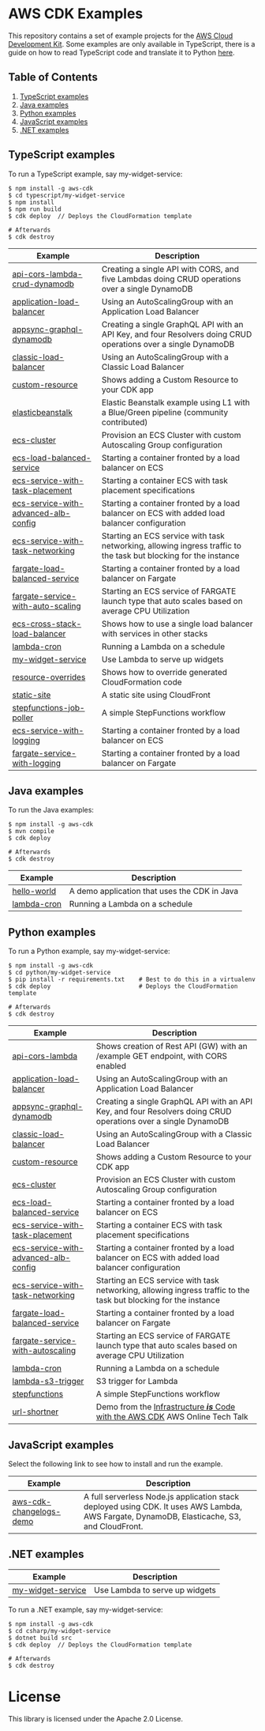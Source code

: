 # AWS CDK Examples

This repository contains a set of example projects for the [AWS Cloud Development
Kit](https://github.com/awslabs/aws-cdk). Some examples are only available in TypeScript, there is a guide on how to read TypeScript code and translate it to Python [here](https://docs.aws.amazon.com/cdk/latest/guide/multiple_languages.html).

## Table of Contents
1. [TypeScript examples](#TypeScript)
2. [Java examples](#Java)
3. [Python examples](#Python)
4. [JavaScript examples](#JavaScript)
4. [.NET examples](#dotnet)

## TypeScript examples <a name="TypeScript"></a>

To run a TypeScript example, say my-widget-service:

```
$ npm install -g aws-cdk
$ cd typescript/my-widget-service
$ npm install
$ npm run build
$ cdk deploy  // Deploys the CloudFormation template

# Afterwards
$ cdk destroy
```

| Example | Description |
|---------|-------------|
| [api-cors-lambda-crud-dynamodb](https://github.com/aws-samples/aws-cdk-examples/tree/master/typescript/api-cors-lambda-crud-dynamodb/) | Creating a single API with CORS, and five Lambdas doing CRUD operations over a single DynamoDB |
| [application-load-balancer](https://github.com/aws-samples/aws-cdk-examples/tree/master/typescript/application-load-balancer/) | Using an AutoScalingGroup with an Application Load Balancer |
| [appsync-graphql-dynamodb](https://github.com/aws-samples/aws-cdk-examples/tree/master/typescript/appsync-graphql-dynamodb/) | Creating a single GraphQL API with an API Key, and four Resolvers doing CRUD operations over a single DynamoDB |
| [classic-load-balancer](https://github.com/aws-samples/aws-cdk-examples/tree/master/typescript/classic-load-balancer/) | Using an AutoScalingGroup with a Classic Load Balancer |
| [custom-resource](https://github.com/aws-samples/aws-cdk-examples/tree/master/typescript/custom-resource/) | Shows adding a Custom Resource to your CDK app |
| [elasticbeanstalk](https://github.com/aws-samples/aws-cdk-examples/tree/master/typescript/elasticbeanstalk/) | Elastic Beanstalk example using L1 with a Blue/Green pipeline (community contributed) |
| [ecs-cluster](https://github.com/aws-samples/aws-cdk-examples/tree/master/typescript/ecs/cluster/) | Provision an ECS Cluster with custom Autoscaling Group configuration |
| [ecs-load-balanced-service](https://github.com/aws-samples/aws-cdk-examples/tree/master/typescript/ecs/ecs-load-balanced-service/) | Starting a container fronted by a load balancer on ECS |
| [ecs-service-with-task-placement](https://github.com/aws-samples/aws-cdk-examples/tree/master/typescript/ecs/ecs-service-with-task-placement/) | Starting a container ECS with task placement specifications |
| [ecs-service-with-advanced-alb-config](https://github.com/aws-samples/aws-cdk-examples/tree/master/typescript/ecs/ecs-service-with-advanced-alb-config/) | Starting a container fronted by a load balancer on ECS with added load balancer configuration |
| [ecs-service-with-task-networking](https://github.com/aws-samples/aws-cdk-examples/tree/master/typescript/ecs/ecs-service-with-task-networking/) | Starting an ECS service with task networking, allowing ingress traffic to the task but blocking for the instance |
| [fargate-load-balanced-service](https://github.com/aws-samples/aws-cdk-examples/tree/master/typescript/ecs/fargate-load-balanced-service/) | Starting a container fronted by a load balancer on Fargate |
| [fargate-service-with-auto-scaling](https://github.com/aws-samples/aws-cdk-examples/tree/master/typescript/ecs/fargate-service-with-auto-scaling/) | Starting an ECS service of FARGATE launch type that auto scales based on average CPU Utilization |
| [ecs-cross-stack-load-balancer](https://github.com/aws-samples/aws-cdk-examples/tree/master/typescript/ecs/cross-stack-load-balancer/) | Shows how to use a single load balancer with services in other stacks |
| [lambda-cron](https://github.com/aws-samples/aws-cdk-examples/tree/master/typescript/lambda-cron/) | Running a Lambda on a schedule |
| [my-widget-service](https://github.com/aws-samples/aws-cdk-examples/tree/master/typescript/my-widget-service/) | Use Lambda to serve up widgets |
| [resource-overrides](https://github.com/aws-samples/aws-cdk-examples/tree/master/typescript/resource-overrides/) | Shows how to override generated CloudFormation code |
| [static-site](https://github.com/aws-samples/aws-cdk-examples/tree/master/typescript/static-site/) | A static site using CloudFront |
| [stepfunctions-job-poller](https://github.com/aws-samples/aws-cdk-examples/tree/master/typescript/stepfunctions-job-poller/) | A simple StepFunctions workflow |
| [ecs-service-with-logging](https://github.com/aws-samples/aws-cdk-examples/tree/master/typescript/ecs/ecs-service-with-logging/) | Starting a container fronted by a load balancer on ECS |
| [fargate-service-with-logging](https://github.com/aws-samples/aws-cdk-examples/tree/master/typescript/ecs/fargate-service-with-logging/) | Starting a container fronted by a load balancer on Fargate |

## Java examples <a name="Java"></a>

To run the Java examples:

```
$ npm install -g aws-cdk
$ mvn compile
$ cdk deploy

# Afterwards
$ cdk destroy
```

| Example | Description |
|---------|-------------|
| [hello-world](https://github.com/aws-samples/aws-cdk-examples/tree/master/java/hello-world/) | A demo application that uses the CDK in Java |
| [lambda-cron](https://github.com/aws-samples/aws-cdk-examples/tree/master/java/lambda-cron/) | Running a Lambda on a schedule |

## Python examples <a name="Python"></a>

To run a Python example, say my-widget-service:

```
$ npm install -g aws-cdk
$ cd python/my-widget-service
$ pip install -r requirements.txt    # Best to do this in a virtualenv
$ cdk deploy                         # Deploys the CloudFormation template

# Afterwards
$ cdk destroy
```

| Example | Description |
|---------|-------------|
| [api-cors-lambda](https://github.com/aws-samples/aws-cdk-examples/tree/master/python/api-cors-lambda/) | Shows creation of Rest API (GW) with an /example GET endpoint, with CORS enabled |
| [application-load-balancer](https://github.com/aws-samples/aws-cdk-examples/tree/master/python/application-load-balancer/) | Using an AutoScalingGroup with an Application Load Balancer |
| [appsync-graphql-dynamodb](https://github.com/aws-samples/aws-cdk-examples/tree/master/python/appsync-graphql-dynamodb/) | Creating a single GraphQL API with an API Key, and four Resolvers doing CRUD operations over a single DynamoDB |
| [classic-load-balancer](https://github.com/aws-samples/aws-cdk-examples/tree/master/python/classic-load-balancer/) | Using an AutoScalingGroup with a Classic Load Balancer |
| [custom-resource](https://github.com/aws-samples/aws-cdk-examples/tree/master/python/custom-resource/) | Shows adding a Custom Resource to your CDK app |
| [ecs-cluster](https://github.com/aws-samples/aws-cdk-examples/tree/master/python/ecs/cluster/) | Provision an ECS Cluster with custom Autoscaling Group configuration |
| [ecs-load-balanced-service](https://github.com/aws-samples/aws-cdk-examples/tree/master/python/ecs/ecs-load-balanced-service/) | Starting a container fronted by a load balancer on ECS |
| [ecs-service-with-task-placement](https://github.com/aws-samples/aws-cdk-examples/tree/master/python/ecs/ecs-service-with-task-placement/) | Starting a container ECS with task placement specifications |
| [ecs-service-with-advanced-alb-config](https://github.com/aws-samples/aws-cdk-examples/tree/master/python/ecs/ecs-service-with-advanced-alb-config/) | Starting a container fronted by a load balancer on ECS with added load balancer configuration |
| [ecs-service-with-task-networking](https://github.com/aws-samples/aws-cdk-examples/tree/master/python/ecs/ecs-service-with-task-networking/) | Starting an ECS service with task networking, allowing ingress traffic to the task but blocking for the instance |
| [fargate-load-balanced-service](https://github.com/aws-samples/aws-cdk-examples/tree/master/python/ecs/fargate-load-balanced-service/) | Starting a container fronted by a load balancer on Fargate |
| [fargate-service-with-autoscaling](https://github.com/aws-samples/aws-cdk-examples/tree/master/python/ecs/fargate-service-with-autoscaling/) | Starting an ECS service of FARGATE launch type that auto scales based on average CPU Utilization |
| [lambda-cron](https://github.com/aws-samples/aws-cdk-examples/tree/master/python/lambda-cron/) | Running a Lambda on a schedule |
| [lambda-s3-trigger](https://github.com/aws-samples/aws-cdk-examples/tree/master/python/lambda-s3-trigger/) | S3 trigger for Lambda |
| [stepfunctions](https://github.com/aws-samples/aws-cdk-examples/tree/master/python/stepfunctions/) | A simple StepFunctions workflow |
| [url-shortner](https://github.com/aws-samples/aws-cdk-examples/tree/master/python/url-shortener) | Demo from the [Infrastructure ***is*** Code with the AWS CDK](https://youtu.be/ZWCvNFUN-sU) AWS Online Tech Talk |

## JavaScript examples <a name="JavaScript"></a>

Select the following link to see how to install and run the example.

| Example | Description |
|---------|-------------|
| [aws-cdk-changelogs-demo](https://github.com/aws-samples/aws-cdk-changelogs-demo) | A full serverless Node.js application stack deployed using CDK. It uses AWS Lambda, AWS Fargate, DynamoDB, Elasticache, S3, and CloudFront. |

## .NET examples <a name="dotnet"></a>

| Example | Description |
|---------|-------------|
| [my-widget-service](https://github.com/aws-samples/aws-cdk-examples/tree/master/csharp/my-widget-service/) | Use Lambda to serve up widgets |

To run a .NET example, say my-widget-service:

```
$ npm install -g aws-cdk
$ cd csharp/my-widget-service
$ dotnet build src
$ cdk deploy  // Deploys the CloudFormation template

# Afterwards
$ cdk destroy
```
# License

This library is licensed under the Apache 2.0 License.
